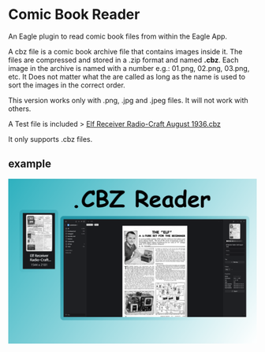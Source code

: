 # Comic Book Reader

An Eagle plugin to read comic book files from within the Eagle App.

A cbz file is a comic book archive file that contains images inside it. The files are compressed and stored in a .zip format and named **.cbz**.
Each image in the archive is named with a number e.g.: 01.png, 02.png, 03.png, etc. It Does not matter what the are called as long as the name is used to sort the images in the correct order.

This version works only with .png, .jpg and .jpeg files. It will not work with others.

A Test file is included > [Elf Receiver Radio-Craft August 1936.cbz](<Elf Receiver Radio-Craft August 1936.cbz>)

It only supports .cbz files.

## example
![feature preview](cbz_feature_img.png)
